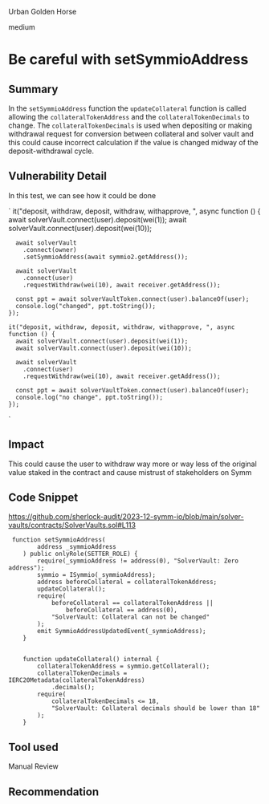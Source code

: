 Urban Golden Horse

medium

# Be careful with setSymmioAddress

## Summary
In the `setSymmioAddress` function the `updateCollateral` function is called allowing the `collateralTokenAddress` and the `collateralTokenDecimals` to change. The `collateralTokenDecimals` is used when depositing or making withdrawal request for conversion between collateral and solver vault and this could cause incorrect calculation if the value is changed midway of the deposit-withdrawal cycle.

## Vulnerability Detail
In this test, we can see how it could be done

` it("deposit, withdraw, deposit, withdraw, withapprove, ", async function () {
      await solverVault.connect(user).deposit(wei(1));
      await solverVault.connect(user).deposit(wei(10));

      await solverVault
        .connect(owner)
        .setSymmioAddress(await symmio2.getAddress());

      await solverVault
        .connect(user)
        .requestWithdraw(wei(10), await receiver.getAddress());

      const ppt = await solverVaultToken.connect(user).balanceOf(user);
      console.log("changed", ppt.toString());
    });

    it("deposit, withdraw, deposit, withdraw, withapprove, ", async function () {
      await solverVault.connect(user).deposit(wei(1));
      await solverVault.connect(user).deposit(wei(10));

      await solverVault
        .connect(user)
        .requestWithdraw(wei(10), await receiver.getAddress());

      const ppt = await solverVaultToken.connect(user).balanceOf(user);
      console.log("no change", ppt.toString());
    });
`
## Impact
This could cause the user to withdraw way more or way less of the original value staked in the contract and cause mistrust of stakeholders on Symm

## Code Snippet

https://github.com/sherlock-audit/2023-12-symm-io/blob/main/solver-vaults/contracts/SolverVaults.sol#L113

```
 function setSymmioAddress(
        address _symmioAddress
    ) public onlyRole(SETTER_ROLE) {
        require(_symmioAddress != address(0), "SolverVault: Zero address");
        symmio = ISymmio(_symmioAddress);
        address beforeCollateral = collateralTokenAddress;
        updateCollateral();
        require(
            beforeCollateral == collateralTokenAddress ||
                beforeCollateral == address(0),
            "SolverVault: Collateral can not be changed"
        );
        emit SymmioAddressUpdatedEvent(_symmioAddress);
    }


    function updateCollateral() internal {
        collateralTokenAddress = symmio.getCollateral();
        collateralTokenDecimals = IERC20Metadata(collateralTokenAddress)
            .decimals();
        require(
            collateralTokenDecimals <= 18,
            "SolverVault: Collateral decimals should be lower than 18"
        );
    } 
   ```
    
## Tool used

Manual Review

## Recommendation
